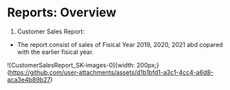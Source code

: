 # Reports: Overview

1. Customer Sales Report:
  - The report consist of sales of Fisical Year 2019, 2020, 2021 abd copared with the earlier fisical year.
    
![CustomerSalesReport_SK-images-0]{width: 200px;}(https://github.com/user-attachments/assets/d1b1bfd1-a3c1-4cc4-a6d8-aca3e4b89b27) 
